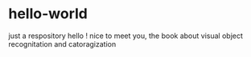 # hello-world
just a respository
hello ! nice to meet you, the book about visual object recognitation and catoragization
